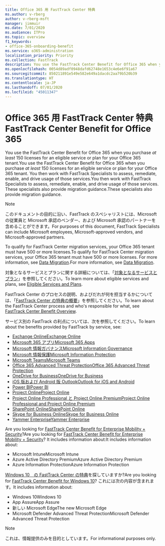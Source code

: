```yaml
---
title: Office 365 用 FastTrack Center 特典
ms.author: v-rberg
author: v-rberg-msft
manager: jimmuir
ms.date: 7/01/2020
ms.audience: ITPro
ms.topic: overview
f1_keywords:
- office-365-onboarding-benefit
ms.service: o365-administration
localization_priority: Priority
ms.collection: FastTrack
description: You use the FastTrack Center Benefit for Office 365 when you purchase at least 150 licenses for an eligible service or plan for your Office 365 tenant. You then work with FastTrack Specialists to assess, remediate, enable, and drive usage of those services. These specialists also provide migration guidance.
ms.openlocfilehash: 0054d89adf0948dafd62748e1653c4e6e6f91a67
ms.sourcegitcommit: 850211891e549e582e649a1dacdc2aa79b520b39
ms.translationtype: HT
ms.contentlocale: ja-JP
ms.lasthandoff: 07/01/2020
ms.locfileid: "45011347"
---
```

# <a name="fasttrack-center-benefit-for-office-365"></a><span data-ttu-id="8f988-105">Office 365 用 FastTrack Center 特典</span><span class="sxs-lookup"><span data-stu-id="8f988-105">FastTrack Center Benefit for Office 365</span></span>

<span data-ttu-id="8f988-106">You use the FastTrack Center Benefit for Office 365 when you purchase  *at least*  150 licenses for an eligible service or plan for your Office 365 tenant.</span><span class="sxs-lookup"><span data-stu-id="8f988-106">You use the FastTrack Center Benefit for Office 365 when you purchase  *at least*  150 licenses for an eligible service or plan for your Office 365 tenant.</span></span> <span data-ttu-id="8f988-107">You then work with FastTrack Specialists to assess, remediate, enable, and drive usage of those services.</span><span class="sxs-lookup"><span data-stu-id="8f988-107">You then work with FastTrack Specialists to assess, remediate, enable, and drive usage of those services.</span></span> <span data-ttu-id="8f988-108">These specialists also provide migration guidance.</span><span class="sxs-lookup"><span data-stu-id="8f988-108">These specialists also provide migration guidance.</span></span> 
  
> [!NOTE]
> <span data-ttu-id="8f988-109">このドキュメントの目的に沿い、FastTrack のスペシャリストには、Microsoft の従業員と Microsoft 承認のベンダー、および Microsoft 承認のパートナーを含めることができます。</span><span class="sxs-lookup"><span data-stu-id="8f988-109">For purposes of this document, FastTrack Specialists can include Microsoft employees, Microsoft-approved vendors, and Microsoft-approved partners.</span></span> 
  
<span data-ttu-id="8f988-110">To qualify for FastTrack Center migration services, your Office 365 tenant must have 500 or more licenses.</span><span class="sxs-lookup"><span data-stu-id="8f988-110">To qualify for FastTrack Center migration services, your Office 365 tenant must have 500 or more licenses.</span></span> <span data-ttu-id="8f988-111">For more information, see [Data Migration](O365-data-migration.md).</span><span class="sxs-lookup"><span data-stu-id="8f988-111">For more information, see [Data Migration](O365-data-migration.md).</span></span>
  
<span data-ttu-id="8f988-112">対象となるサービスとプランに関する詳細については、「[対象となるサービスとプラン](M365-eligible-services-and-plans.md)」を参照してください。</span><span class="sxs-lookup"><span data-stu-id="8f988-112">To learn more about eligible services and plans, see [Eligible Services and Plans](M365-eligible-services-and-plans.md).</span></span>
  
<span data-ttu-id="8f988-113">FastTrack Center のプロセスの説明、およびだれが何を担当するかについては、「[FastTrack Center の特典の概要](O365-fasttrack-benefit-overview.md)」を参照してください。</span><span class="sxs-lookup"><span data-stu-id="8f988-113">To learn about the FastTrack Center process and who's responsible for what, see [FastTrack Center Benefit Overview](O365-fasttrack-benefit-overview.md).</span></span>

<span data-ttu-id="8f988-114">サービス別の FastTrack の利点については、次を参照してください。</span><span class="sxs-lookup"><span data-stu-id="8f988-114">To learn about the benefits provided by FastTrack by service, see:</span></span>

- [<span data-ttu-id="8f988-115">Exchange Online</span><span class="sxs-lookup"><span data-stu-id="8f988-115">Exchange Online</span></span>](O365-fasttrack-responsibilities.md#exchange-online)
- [<span data-ttu-id="8f988-116">Microsoft 365 アプリ</span><span class="sxs-lookup"><span data-stu-id="8f988-116">Microsoft 365 Apps</span></span>](O365-fasttrack-responsibilities.md#microsoft-365-apps)
- [<span data-ttu-id="8f988-117">Microsoft 情報ガバナンス</span><span class="sxs-lookup"><span data-stu-id="8f988-117">Microsoft Information Governance</span></span>](O365-fasttrack-responsibilities.md#microsoft-information-governance)
- [<span data-ttu-id="8f988-118">Microsoft 情報保護</span><span class="sxs-lookup"><span data-stu-id="8f988-118">Microsoft Information Protection</span></span>](O365-fasttrack-responsibilities.md#microsoft-information-protection)
- [<span data-ttu-id="8f988-119">Microsoft Teams</span><span class="sxs-lookup"><span data-stu-id="8f988-119">Microsoft Teams</span></span>](O365-fasttrack-responsibilities.md#microsoft-teams)
- [<span data-ttu-id="8f988-120">Office 365 Advanced Threat Protection</span><span class="sxs-lookup"><span data-stu-id="8f988-120">Office 365 Advanced Threat Protection</span></span>](O365-fasttrack-responsibilities.md#office-365-advanced-threat-protection)
- [<span data-ttu-id="8f988-121">OneDrive for Business</span><span class="sxs-lookup"><span data-stu-id="8f988-121">OneDrive for Business</span></span>](O365-fasttrack-responsibilities.md#onedrive-for-business)
- [<span data-ttu-id="8f988-122">iOS 版および Android 版 Outlook</span><span class="sxs-lookup"><span data-stu-id="8f988-122">Outlook for iOS and Android</span></span>](O365-fasttrack-responsibilities.md#outlook-for-ios-and-android)
- [<span data-ttu-id="8f988-123">Power BI</span><span class="sxs-lookup"><span data-stu-id="8f988-123">Power BI</span></span>](O365-fasttrack-responsibilities.md#power-bi)
- [<span data-ttu-id="8f988-124">Project Online</span><span class="sxs-lookup"><span data-stu-id="8f988-124">Project Online</span></span>](O365-fasttrack-responsibilities.md#project-online)
- [<span data-ttu-id="8f988-125">Project Online Professional と Project Online Premium</span><span class="sxs-lookup"><span data-stu-id="8f988-125">Project Online Professional and Project Online Premium</span></span>](O365-fasttrack-responsibilities.md#project-online-professional-and-project-online-premium)
- [<span data-ttu-id="8f988-126">SharePoint Online</span><span class="sxs-lookup"><span data-stu-id="8f988-126">SharePoint Online</span></span>](O365-fasttrack-responsibilities.md#sharepoint-online)
- [<span data-ttu-id="8f988-127">Skype for Business Online</span><span class="sxs-lookup"><span data-stu-id="8f988-127">Skype for Business Online</span></span>](O365-fasttrack-responsibilities.md#skype-for-business-online)
- [<span data-ttu-id="8f988-128">Yammer Enterprise</span><span class="sxs-lookup"><span data-stu-id="8f988-128">Yammer Enterprise</span></span>](O365-fasttrack-responsibilities.md#yammer-enterprise)
  
<span data-ttu-id="8f988-129">Are you looking for [FastTrack Center Benefit for Enterprise Mobility + Security](EMS-fasttrack-benefit-for-EMS.md)?</span><span class="sxs-lookup"><span data-stu-id="8f988-129">Are you looking for [FastTrack Center Benefit for Enterprise Mobility + Security](EMS-fasttrack-benefit-for-EMS.md)?</span></span> <span data-ttu-id="8f988-130">It includes information about:</span><span class="sxs-lookup"><span data-stu-id="8f988-130">It includes information about:</span></span>
  
- <span data-ttu-id="8f988-131">Microsoft Intune</span><span class="sxs-lookup"><span data-stu-id="8f988-131">Microsoft Intune</span></span>
- <span data-ttu-id="8f988-132">Azure Active Directory Premium</span><span class="sxs-lookup"><span data-stu-id="8f988-132">Azure Active Directory Premium</span></span> 
- <span data-ttu-id="8f988-133">Azure Information Protection</span><span class="sxs-lookup"><span data-stu-id="8f988-133">Azure Information Protection</span></span>

<span data-ttu-id="8f988-134">[Windows 10　の FastTrack Center の特典](Win-10-fasttrack-benefit-for-Windows-10.md)を探していますか?</span><span class="sxs-lookup"><span data-stu-id="8f988-134">Are you looking for [FastTrack Center Benefit for Windows 10](Win-10-fasttrack-benefit-for-Windows-10.md)?</span></span> <span data-ttu-id="8f988-135">これには次の内容が含まれます。</span><span class="sxs-lookup"><span data-stu-id="8f988-135">It includes information about:</span></span>

- <span data-ttu-id="8f988-136">Windows 10</span><span class="sxs-lookup"><span data-stu-id="8f988-136">Windows 10</span></span>
- <span data-ttu-id="8f988-137">App Assure</span><span class="sxs-lookup"><span data-stu-id="8f988-137">App Assure</span></span>
- <span data-ttu-id="8f988-138">新しい Microsoft Edge</span><span class="sxs-lookup"><span data-stu-id="8f988-138">The new Microsoft Edge</span></span>
- <span data-ttu-id="8f988-139">Microsoft Defender Advanced Threat Protection</span><span class="sxs-lookup"><span data-stu-id="8f988-139">Microsoft Defender Advanced Threat Protection</span></span>
    
> [!NOTE]
> <span data-ttu-id="8f988-140">これは、情報提供のみを目的としています。</span><span class="sxs-lookup"><span data-stu-id="8f988-140">For informational purposes only.</span></span> 

